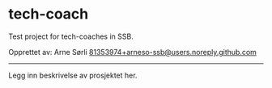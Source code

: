 # tech-coach

Test project for tech-coaches in SSB.

Opprettet av:
Arne Sørli <81353974+arneso-ssb@users.noreply.github.com>

---

Legg inn beskrivelse av prosjektet her.
